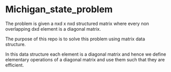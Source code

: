 # Michigan_state_problem

The problem is given a nxd x nxd structured matrix where every non overlapping dxd element is a diagonal matrix. 

The purpose of this repo is to solve this problem using matrix data structure.

In this data structure each element is a diagonal matrix and hence we define 
elementary operations of a diagonal matrix and use them such that they are efficient.


